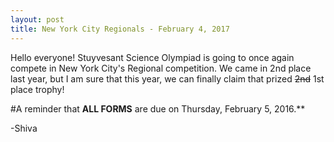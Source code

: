 ```yaml
---
layout: post
title: New York City Regionals - February 4, 2017
---
```


Hello everyone! 
Stuyvesant Science Olympiad is going to once again compete in New York City's Regional competition. We came in 2nd place last year, but I am sure that this year, we can finally claim that prized ~~2nd~~ 1st place trophy!


#A reminder that **ALL FORMS** are due on Thursday, February 5, 2016.**



-Shiva
